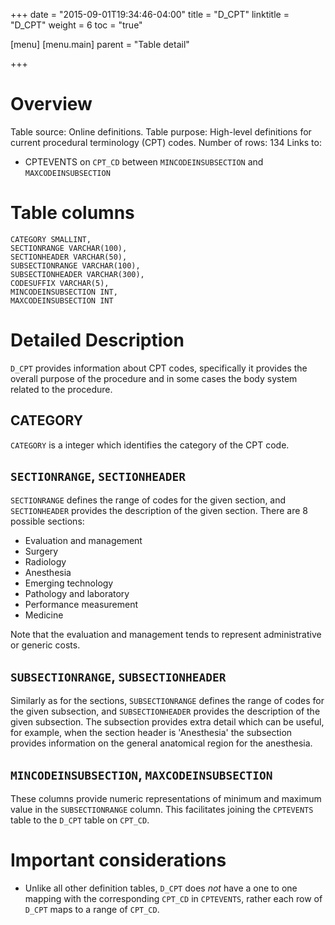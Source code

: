 +++
date = "2015-09-01T19:34:46-04:00"
title = "D_CPT"
linktitle = "D_CPT"
weight = 6
toc = "true"

[menu]
  [menu.main]
    parent = "Table detail"

+++


# Overview

Table source: Online definitions.
Table purpose: High-level definitions for current procedural terminology (CPT) codes.
Number of rows: 134
Links to: 
* CPTEVENTS on `CPT_CD` between `MINCODEINSUBSECTION` and `MAXCODEINSUBSECTION`

# Table columns

	CATEGORY SMALLINT, 
	SECTIONRANGE VARCHAR(100), 
	SECTIONHEADER VARCHAR(50), 
	SUBSECTIONRANGE VARCHAR(100), 
	SUBSECTIONHEADER VARCHAR(300), 
	CODESUFFIX VARCHAR(5), 
	MINCODEINSUBSECTION INT, 
	MAXCODEINSUBSECTION INT
	
# Detailed Description

`D_CPT` provides information about CPT codes, specifically it provides the overall purpose of the procedure and in some cases the body system related to the procedure. 

## CATEGORY

`CATEGORY` is a integer which identifies the category of the CPT code.

## `SECTIONRANGE`, `SECTIONHEADER`

`SECTIONRANGE` defines the range of codes for the given section, and `SECTIONHEADER` provides the description of the given section. There are 8 possible sections:

* Evaluation and management
* Surgery
* Radiology
* Anesthesia
* Emerging technology
* Pathology and laboratory
* Performance measurement
* Medicine

Note that the evaluation and management tends to represent administrative or generic costs.

## `SUBSECTIONRANGE`, `SUBSECTIONHEADER`

Similarly as for the sections, `SUBSECTIONRANGE` defines the range of codes for the given subsection, and `SUBSECTIONHEADER` provides the description of the given subsection. The subsection provides extra detail which can be useful, for example, when the section header is 'Anesthesia' the subsection provides information on the general anatomical region for the anesthesia.

## `MINCODEINSUBSECTION`, `MAXCODEINSUBSECTION`

These columns provide numeric representations of minimum and maximum value in the `SUBSECTIONRANGE` column. This facilitates joining the `CPTEVENTS` table to the `D_CPT` table on `CPT_CD`.

# Important considerations

* Unlike all other definition tables, `D_CPT` does *not* have a one to one mapping with the corresponding `CPT_CD` in `CPTEVENTS`, rather each row of `D_CPT` maps to a range of `CPT_CD`.
